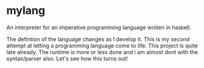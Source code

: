 mylang
======

An interpreter for an imperative programming language wriiten in haskell. 

The defintion of the language changes as I develop it. This is my second attempt at letting a programming language come to life. This project is quite late already. The runtime is more or less done and i am almost dont with the syntax/parser also. Let's see how this turns out!
